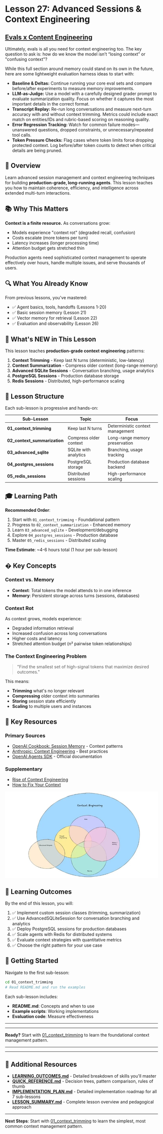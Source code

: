 # Lesson 27: Advanced Sessions & Context Engineering

## [Evals x Content Engineering](https://cookbook.openai.com/examples/agents_sdk/session_memory#evals)

Ultimately, evals is all you need for context engineering too. The key question to ask is: how do we know the model isn’t “losing context” or "confusing context"?

While this full section around memory could stand on its own in the future, here are some lightweight evaluation harness ideas to start with:

- **Baseline & Deltas:** Continue running your core eval sets and compare before/after experiments to measure memory improvements.
- **LLM-as-Judge:** Use a model with a carefully designed grader prompt to evaluate summarization quality. Focus on whether it captures the most important details in the correct format.
- **Transcript Replay:** Re-run long conversations and measure next-turn accuracy with and without context trimming. Metrics could include exact match on entities/IDs and rubric-based scoring on reasoning quality.
- **Error Regression Tracking:** Watch for common failure modes—unanswered questions, dropped constraints, or unnecessary/repeated tool calls.
- **Token Pressure Checks:** Flag cases where token limits force dropping protected context. Log before/after token counts to detect when critical details are being pruned.

## 🎯 Overview

Learn advanced session management and context engineering techniques for building **production-grade, long-running agents**. This lesson teaches you how to maintain coherence, efficiency, and intelligence across extended multi-turn interactions.

## 📚 Why This Matters

**Context is a finite resource.** As conversations grow:

- Models experience "context rot" (degraded recall, confusion)
- Costs escalate (more tokens per turn)
- Latency increases (longer processing time)
- Attention budget gets stretched thin

Production agents need sophisticated context management to operate effectively over hours, handle multiple issues, and serve thousands of users.

## 🔍 What You Already Know

From previous lessons, you've mastered:

- ✅ Agent basics, tools, handoffs (Lessons 1-20)
- ✅ Basic session memory (Lesson 21)
- ✅ Vector memory for retrieval (Lesson 22)
- ✅ Evaluation and observability (Lesson 26)

## 🚀 What's NEW in This Lesson

This lesson teaches **production-grade context engineering** patterns:

1. **Context Trimming** - Keep last N turns (deterministic, low-latency)
2. **Context Summarization** - Compress older context (long-range memory)
3. **Advanced SQLite Sessions** - Conversation branching, usage analytics
4. **PostgreSQL Sessions** - Production database storage
5. **Redis Sessions** - Distributed, high-performance scaling

## 📂 Lesson Structure

Each sub-lesson is progressive and hands-on:

| Sub-Lesson                   | Topic                  | Focus                            |
| ---------------------------- | ---------------------- | -------------------------------- |
| **01_context_trimming**      | Keep last N turns      | Deterministic context management |
| **02_context_summarization** | Compress older context | Long-range memory preservation   |
| **03_advanced_sqlite**       | SQLite with analytics  | Branching, usage tracking        |
| **04_postgres_sessions**     | PostgreSQL storage     | Production database backend      |
| **05_redis_sessions**        | Distributed sessions   | High-performance scaling         |

## 🎓 Learning Path

**Recommended Order**:

1. Start with `01_context_trimming` - Foundational pattern
2. Progress to `02_context_summarization` - Enhanced memory
3. Learn `03_advanced_sqlite` - Development/debugging
4. Explore `04_postgres_sessions` - Production database
5. Master `05_redis_sessions` - Distributed scaling

**Time Estimate**: ~4-6 hours total (1 hour per sub-lesson)

## � Key Concepts

### Context vs. Memory

- **Context**: Total tokens the model attends to in one inference
- **Memory**: Persistent storage across turns (sessions, databases)

### Context Rot

As context grows, models experience:

- Degraded information retrieval
- Increased confusion across long conversations
- Higher costs and latency
- Stretched attention budget (n² pairwise token relationships)

### The Context Engineering Problem

> "Find the smallest set of high-signal tokens that maximize desired outcomes."

This means:

- **Trimming** what's no longer relevant
- **Compressing** older context into summaries
- **Storing** session state efficiently
- **Scaling** to multiple users and instances

## 🔗 Key Resources

### Primary Sources

- [OpenAI Cookbook: Session Memory](https://cookbook.openai.com/examples/agents_sdk/session_memory) - Context patterns
- [Anthropic: Context Engineering](https://www.anthropic.com/engineering/effective-context-engineering-for-ai-agents) - Best practices
- [OpenAI Agents SDK](https://github.com/openai/openai-agents-python) - Official documentation

### Supplementary

- [Rise of Context Engineering](https://blog.langchain.com/the-rise-of-context-engineering/)
- [How to Fix Your Context](https://www.dbreunig.com/2025/06/26/how-to-fix-your-context.html)

![Context Engineering](./context_eng.jpeg)

## 🎯 Learning Outcomes

By the end of this lesson, you will:

1. ✅ Implement custom session classes (trimming, summarization)
2. ✅ Use AdvancedSQLiteSession for conversation branching and analytics
3. ✅ Deploy PostgreSQL sessions for production databases
4. ✅ Scale agents with Redis for distributed systems
5. ✅ Evaluate context strategies with quantitative metrics
6. ✅ Choose the right pattern for your use case

## 🚀 Getting Started

Navigate to the first sub-lesson:

```bash
cd 01_context_trimming
# Read README.md and run the examples
```

Each sub-lesson includes:

- **README.md**: Concepts and when to use
- **Example scripts**: Working implementations
- **Evaluation code**: Measure effectiveness

---

---

**Ready?** Start with [01_context_trimming](./01_context_trimming/) to learn the foundational context management pattern.

---

---

## 📖 Additional Resources

- **[LEARNING_OUTCOMES.md](./LEARNING_OUTCOMES.md)** - Detailed breakdown of skills you'll master
- **[QUICK_REFERENCE.md](./QUICK_REFERENCE.md)** - Decision trees, pattern comparison, rules of thumb
- **[IMPLEMENTATION_PLAN.md](./IMPLEMENTATION_PLAN.md)** - Detailed implementation roadmap for all 7 sub-lessons
- **[LESSON_SUMMARY.md](./LESSON_SUMMARY.md)** - Complete lesson overview and pedagogical approach

---

**Next Steps**: Start with [01_context_trimming](./01_context_trimming/) to learn the simplest, most common context management pattern.
